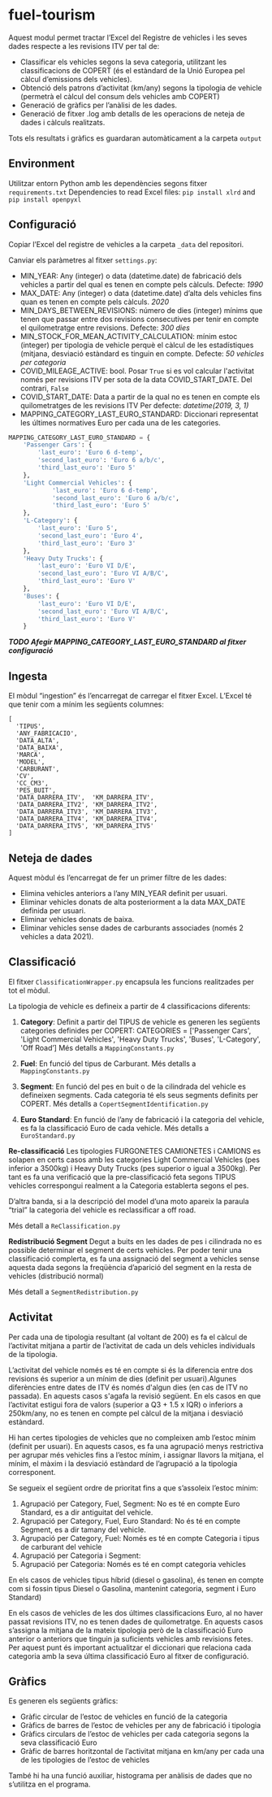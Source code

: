 # fuel-tourism
Aquest modul permet tractar l’Excel del Registre de vehicles i les seves dades respecte a les revisions ITV per tal de:
* Classificar els vehicles segons la seva categoria, utilitzant les classificacions de COPERT (és el estàndard de la Unió Europea pel càlcul d’emissions dels vehicles).
* Obtenció dels patrons d’activitat (km/any) segons la tipologia de vehicle (permetrà el càlcul del consum dels vehicles amb COPERT)
* Generació de gràfics per l’anàlisi de les dades.
* Generació de fitxer .log amb detalls de les operacions de neteja de dades i càlculs realitzats.

Tots els resultats i gràfics es guardaran automàticament a la carpeta `output`

## Environment
Utilitzar entorn Python amb les dependències segons fitxer ``requirements.txt``
Dependencies to read Excel files: ``pip install xlrd`` and ``pip install openpyxl``


## Configuració
Copiar l’Excel del registre de vehicles a la carpeta ``_data`` del repositori.

Canviar els paràmetres al fitxer ``settings.py``:

* MIN_YEAR: Any (integer) o data (datetime.date) de fabricació dels vehicles a partir del qual es tenen en compte pels càlculs. Defecte: *1990*
* MAX_DATE: Any (integer) o data (datetime.date) d’alta dels vehicles fins quan es tenen en compte pels càlculs. *2020*
* MIN_DAYS_BETWEEN_REVISIONS: número de dies (integer) mínims que tenen que passar entre dos revisions consecutives per tenir en compte el quilometratge entre revisions. Defecte: *300 dies*
* MIN_STOCK_FOR_MEAN_ACTIVITY_CALCULATION: mínim estoc (integer) per tipologia de vehicle perquè el càlcul de les estadístiques (mitjana, desviació estàndard es tinguin en compte.  Defecte: *50 vehicles per categoria*
* COVID_MILEAGE_ACTIVE: bool. Posar `True` si es vol calcular l'activitat només per revisions ITV per sota de la data COVID_START_DATE. Del contrari, `False`
* COVID_START_DATE: Data a partir de la qual no es tenen en compte els quilometratges de les revisions ITV Per defecte: *datetime(2019, 3, 1)*
* MAPPING_CATEGORY_LAST_EURO_STANDARD: Diccionari representat les últimes normatives Euro per cada una de les categories.

```python
MAPPING_CATEGORY_LAST_EURO_STANDARD = {
    'Passenger Cars': {
        'last_euro': 'Euro 6 d-temp',
        'second_last_euro': 'Euro 6 a/b/c',
        'third_last_euro': 'Euro 5'
    },
    'Light Commercial Vehicles': {
            'last_euro': 'Euro 6 d-temp',
            'second_last_euro': 'Euro 6 a/b/c',
            'third_last_euro': 'Euro 5'
    },
    'L-Category': {
        'last_euro': 'Euro 5',
        'second_last_euro': 'Euro 4',
        'third_last_euro': 'Euro 3'
    },
    'Heavy Duty Trucks': {
        'last_euro': 'Euro VI D/E',
        'second_last_euro': 'Euro VI A/B/C',
        'third_last_euro': 'Euro V'
    },
    'Buses': {
        'last_euro': 'Euro VI D/E',
        'second_last_euro': 'Euro VI A/B/C',
        'third_last_euro': 'Euro V'
    }
```     

***TODO Afegir MAPPING_CATEGORY_LAST_EURO_STANDARD al fitxer configuració***


## Ingesta

El mòdul “ingestion” és l’encarregat de carregar el fitxer Excel.
L’Excel té que tenir com a mínim les següents columnes:

```
[
  'TIPUS',
  'ANY_FABRICACIO',
  'DATA_ALTA',
  'DATA_BAIXA',
  'MARCA',
  'MODEL',
  'CARBURANT',
  'CV',
  'CC_CM3',
  'PES_BUIT',
  'DATA_DARRERA_ITV',  'KM_DARRERA_ITV',
  'DATA_DARRERA_ITV2', 'KM_DARRERA_ITV2',
  'DATA_DARRERA_ITV3', 'KM_DARRERA_ITV3',
  'DATA_DARRERA_ITV4', 'KM_DARRERA_ITV4',                           
  'DATA_DARRERA_ITV5', 'KM_DARRERA_ITV5'
]
```

## Neteja de dades

Aquest mòdul és l’encarregat de fer un primer filtre de les dades:
* Elimina vehicles anteriors a l’any MIN_YEAR definit per usuari.
* Eliminar vehicles donats de alta posteriorment a la data MAX_DATE definida per usuari.
* Eliminar vehicles donats de baixa.
* Eliminar vehicles sense dades de carburants associades (només 2 vehicles a data 2021).


## Classificació

El fitxer `ClassificationWrapper.py` encapsula les funcions realitzades per tot el mòdul.

La tipologia de vehicle es defineix a partir de 4 classificacions diferents:
1. **Category**:
	Definit a partir del TIPUS de vehicle es generen les següents categories definides per COPERT:
  CATEGORIES = ['Passenger Cars', 'Light Commercial Vehicles', 'Heavy Duty Trucks', 'Buses', 'L-Category', 'Off  Road’]
  Més detalls a `MappingConstants.py`

2. **Fuel**: En funció del tipus de Carburant. Més detalls a `MappingConstants.py`

3. **Segment**: En funció del pes en buit o de la cilindrada del vehicle es defineixen segments. Cada categoria té els seus segments definits per COPERT. Més detalls a `CopertSegmentIdentification.py`

4. **Euro Standard**: En funció de l’any de fabricació i la categoria del vehicle, es fa la classificació Euro de cada vehicle.
Més detalls a `EuroStandard.py`


**Re-classificació**
Les tipologies FURGONETES CAMIONETES i CAMIONS es solapen en certs casos amb les categories Light Commercial Vehicles (pes inferior a 3500kg) i Heavy Duty Trucks (pes superior o igual a 3500kg). Per tant es fa una verificació que la pre-classificació feta segons TIPUS vehicles correspongui realment a la Categoria establerta segons el pes.

D’altra banda, si a la descripció del model d’una moto apareix la paraula “trial” la categoria del vehicle es reclassificar a off road.

Més detall a `ReClassification.py`

**Redistribució Segment**
Degut a buits en les dades de pes i cilindrada no es possible determinar el segment de certs vehicles. Per poder tenir una classificació complerta, es fa una assignació del segment a vehicles sense aquesta dada segons la freqüència d’aparició del segment en la resta de vehicles (distribució normal)

Més detall a `SegmentRedistribution.py`

## Activitat
Per cada una de tipologia resultant (al voltant de 200) es fa el càlcul de l’activitat mitjana a partir de l’activitat de cada un dels vehicles individuals de la tipologia.

L’activitat del vehicle només es té en compte si és la diferencia entre dos revisions és superior a un mínim de dies (definit per usuari).Algunes diferències entre dates de ITV és només d'algun dies (en cas de ITV no passada). En aquests casos s'agafa la revisió següent.
En els casos en que l’activitat estigui fora de valors (superior a Q3 + 1.5 x IQR) o inferiors a 250km/any, no es tenen en compte pel càlcul de la mitjana i desviació estàndard.

Hi han certes tipologies de vehicles que no compleixen amb l’estoc mínim (definit per usuari).
En aquests casos, es fa una agrupació menys restrictiva per agrupar més vehicles fins a l’estoc mínim, i assignar llavors la mitjana, el mínim, el màxim i la desviació estàndard de l’agrupació a la tipologia corresponent.

Se segueix el següent ordre de prioritat fins a que s’assoleix l’estoc mínim:

1. Agrupació per Category, Fuel, Segment: No es té en compte Euro Standard, es a dir antiguitat del vehicle.
2. Agrupació per Category, Fuel, Euro Standard: No és té en compte Segment, es a dir tamany del vehicle.
3. Agrupació per Category, Fuel: Només es té en compte Categoria i tipus de carburant del vehicle
4. Agrupació per Categoria i Segment:
5. Agrupació per Categoria: Només es té en compt categoria vehicles


En els casos de vehicles tipus híbrid (diesel o gasolina), és tenen en compte com si fossin tipus Diesel o Gasolina, mantenint categoria, segment i Euro Standard)

En els casos de vehicles de les dos últimes classificacions Euro, al no haver passat revisions ITV, no es tenen dades de quilometratge. En aquests casos s’assigna la mitjana de la mateix tipologia però de la classificació Euro anterior o anteriors que tinguin ja suficients vehicles amb revisions fetes. Per aquest punt és important actualitzar el diccionari que relaciona cada categoria amb la seva última classificació Euro al fitxer de configuració.

## Gràfics
Es generen els següents gràfics:
* Gràfic circular de l’estoc de vehicles en funció de la categoria
* Gràfics de barres de l’estoc de vehicles per any de fabricació i tipologia
* Gràfics circulars de l’estoc de vehicles per cada categoria segons la seva classificació Euro
* Gràfic de barres horitzontal de l’activitat mitjana en km/any per cada una de les tipologies de l’estoc de vehicles

També hi ha una funció auxiliar, histograma per anàlisis de dades que no s’utilitza en el programa.
